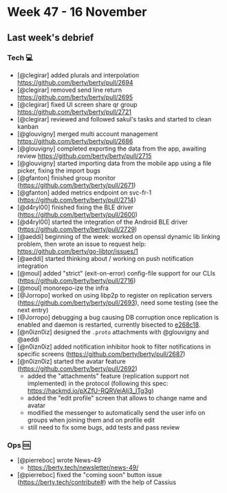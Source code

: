 # Week 47 - 16 November

## Last week's debrief

### Tech :computer:

* [@clegirar] added plurals and interpolation https://github.com/berty/berty/pull/2694
* [@clegirar] removed send line return https://github.com/berty/berty/pull/2695
* [@clegirar] fixed UI screen share qr group https://github.com/berty/berty/pull/2721
* [@clegirar] reviewed and followed sakul's tasks and started to clean kanban
* [@glouvigny] merged multi account management https://github.com/berty/berty/pull/2686
* [@glouvigny] completed exporting the data from the app, awaiting review https://github.com/berty/berty/pull/2715
* [@glouvigny] started importing data from the mobile app using a file picker, fixing the import bugs
* [@gfanton] finished group monitor (https://github.com/berty/berty/pull/2671)
* [@gfanton] added metrics endpoint on svc-fr-1 (https://github.com/berty/berty/pull/2714)
* [@d4ryl00] finished fixing the BLE driver (https://github.com/berty/berty/pull/2600)
* [@d4ryl00] started the integration of the Android BLE driver (https://github.com/berty/berty/pull/2729)
* [@aeddi] beginning of the week: worked on openssl dynamic lib linking problem, then wrote an issue to request help: https://github.com/berty/go-libtor/issues/1
* [@aeddi] started thinking about / working on push notification integration
* [@moul] added "strict" (exit-on-error) config-file support for our CLIs (https://github.com/berty/berty/pull/2716)
* [@moul] monorepo-ize the infra
* [@Jorropo] worked on using libp2p to register on replication servers (https://github.com/berty/berty/pull/2693), need some testing (see the next entry)
* [@Jorropo] debugging a bug causing DB corruption once replication is enabled and daemon is restarted, currently bisected to [e268c18](https://github.com/berty/berty/commit/e268c18d811574c7733528027687a9398ba94cf6).
* [@n0izn0iz] designed the `.proto`  attachments with @glouvigny and @aeddi
* [@n0izn0iz] added notification inhibitor hook to filter notifications in specific screens (https://github.com/berty/berty/pull/2687)
* [@n0izn0iz] started the avatar feature (https://github.com/berty/berty/pull/2692)
  * added the "attachments" feature (replication support not implemented) in the protocol (following this spec: https://hackmd.io/pXZfU-RQRVeiAIj3_lTg3g)
  * added the "edit profile" screen that allows to change name and avatar
  * modified the messenger to automatically send the user info on groups when joining them and on profile edit
  * still need to fix some bugs, add tests and pass review

### Ops :cool:

* [@pierreboc] wrote News-49 
    * https://berty.tech/newsletter/news-49/
* [@pierreboc] fixed the "coming soon" button issue (https://berty.tech/contribute#) with the help of Cassius
